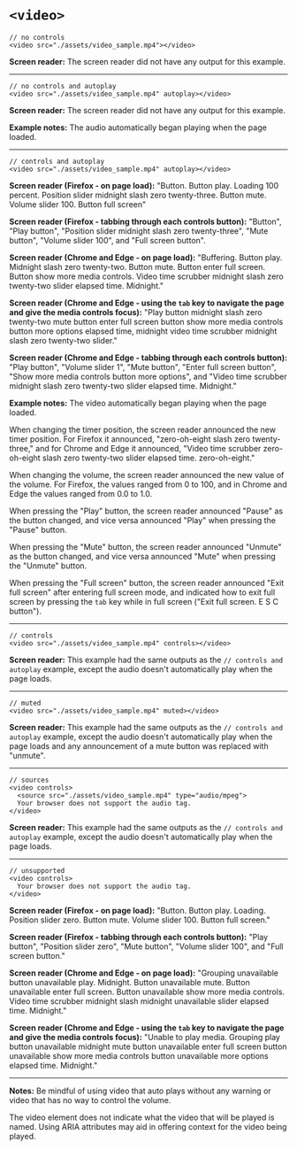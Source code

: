 # `<video>`

    // no controls
    <video src="./assets/video_sample.mp4"></video>

**Screen reader:** The screen reader did not have any output for this example.

<hr>

    // no controls and autoplay
    <video src="./assets/video_sample.mp4" autoplay></video>

**Screen reader:** The screen reader did not have any output for this example.

**Example notes:** The audio automatically began playing when the page loaded.

<hr>

    // controls and autoplay
    <video src="./assets/video_sample.mp4" autoplay></video>

**Screen reader (Firefox - on page load):** "Button. Button play. Loading 100 percent. Position slider midnight slash zero twenty-three. Button mute. Volume slider 100. Button full screen"

**Screen reader (Firefox - tabbing through each controls button):** "Button", "Play button", "Position slider midnight slash zero twenty-three", "Mute button", "Volume slider 100", and "Full screen button".

**Screen reader (Chrome and Edge - on page load):** "Buffering. Button play. Midnight slash zero twenty-two. Button mute. Button enter full screen. Button show more media controls. Video time scrubber midnight slash zero twenty-two slider elapsed time. Midnight."

**Screen reader (Chrome and Edge - using the `tab` key to navigate the page and give the media controls focus):** "Play button midnight slash zero twenty-two mute button enter full screen button show more media controls button more options elapsed time, midnight video time scrubber midnight slash zero twenty-two slider."

**Screen reader (Chrome and Edge - tabbing through each controls button):** "Play button", "Volume slider 1", "Mute button", "Enter full screen button", "Show more media controls button more options", and "Video time scrubber midnight slash zero twenty-two slider elapsed time. Midnight."

**Example notes:** The video automatically began playing when the page loaded.

When changing the timer position, the screen reader announced the new timer position. For Firefox it announced, "zero-oh-eight slash zero twenty-three," and for Chrome and Edge it announced, "Video time scrubber zero-oh-eight slash zero twenty-two slider elapsed time. zero-oh-eight."

When changing the volume, the screen reader announced the new value of the volume. For Firefox, the values ranged from 0 to 100, and in Chrome and Edge the values ranged from 0.0 to 1.0.

When pressing the "Play" button, the screen reader announced "Pause" as the button changed, and vice versa announced "Play" when pressing the "Pause" button.

When pressing the "Mute" button, the screen reader announced "Unmute" as the button changed, and vice versa announced "Mute" when pressing the "Unmute" button.

When pressing the "Full screen" button, the screen reader announced "Exit full screen" after entering full screen mode, and indicated how to exit full screen by pressing the `tab` key while in full screen ("Exit full screen. E S C button").

<hr>

    // controls
    <video src="./assets/video_sample.mp4" controls></video>

**Screen reader:** This example had the same outputs as the `// controls and autoplay` example, except the audio doesn't automatically play when the page loads.

<hr>

    // muted
    <video src="./assets/video_sample.mp4" muted></video>

**Screen reader:** This example had the same outputs as the `// controls and autoplay` example, except the audio doesn't automatically play when the page loads and any announcement of a mute button was replaced with "unmute".

<hr>

    // sources
    <video controls>
      <source src="./assets/video_sample.mp4" type="audio/mpeg">
      Your browser does not support the audio tag.
    </video>

**Screen reader:** This example had the same outputs as the `// controls and autoplay` example, except the audio doesn't automatically play when the page loads.

<hr>

    // unsupported
    <video controls>
      Your browser does not support the audio tag.
    </video>

**Screen reader (Firefox - on page load):** "Button. Button play. Loading. Position slider zero. Button mute. Volume slider 100. Button full screen."

**Screen reader (Firefox - tabbing through each controls button):** "Play button", "Position slider zero", "Mute button", "Volume slider 100", and "Full screen button."
    
**Screen reader (Chrome and Edge - on page load):** "Grouping unavailable button unavailable play. Midnight. Button unavailable mute. Button unavailable enter full screen. Button unavailable show more media controls. Video time scrubber midnight slash midnight unavailable slider elapsed time. Midnight."

**Screen reader (Chrome and Edge - using the `tab` key to navigate the page and give the media controls focus):** "Unable to play media. Grouping play button unavailable midnight mute button unavailable enter full screen button unavailable show more media controls button unavailable more options elapsed time. Midnight."

<hr>

**Notes:** Be mindful of using video that auto plays without any warning or video that has no way to control the volume.

The video element does not indicate what the video that will be played is named. Using ARIA attributes may aid in offering context for the video being played.
